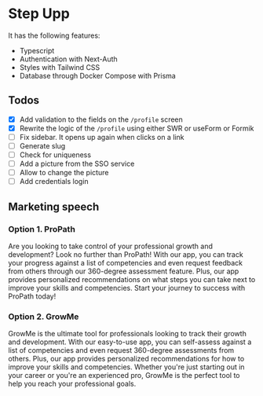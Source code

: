 # Step Upp

It has the following features:

- Typescript
- Authentication with Next-Auth
- Styles with Tailwind CSS
- Database through Docker Compose with Prisma

## Todos

- [x] Add validation to the fields on the `/profile` screen
- [x] Rewrite the logic of the `/profile` using either SWR or useForm or Formik
- [ ] Fix sidebar. It opens up again when clicks on a link
- [ ] Generate slug
- [ ] Check for uniqueness
- [ ] Add a picture from the SSO service
- [ ] Allow to change the picture
- [ ] Add credentials login

## Marketing speech

### Option 1. ProPath

Are you looking to take control of your professional growth and development? Look no further than ProPath! With our app, you can track your progress against a list of competencies and even request feedback from others through our 360-degree assessment feature. Plus, our app provides personalized recommendations on what steps you can take next to improve your skills and competencies. Start your journey to success with ProPath today!

### Option 2. GrowMe

GrowMe is the ultimate tool for professionals looking to track their growth and development. With our easy-to-use app, you can self-assess against a list of competencies and even request 360-degree assessments from others. Plus, our app provides personalized recommendations for how to improve your skills and competencies. Whether you're just starting out in your career or you're an experienced pro, GrowMe is the perfect tool to help you reach your professional goals.

